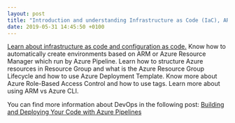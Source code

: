 ```yaml
---
layout: post
title: "Introduction and understanding Infrastructure as Code (IaC), ARM Template and Azure Pipelines"
date: 2019-05-31 14:45:50 +0100
---
```


[Learn about infrastructure as code and configuration as code.](https://www.youtube.com/watch?v=Nl4Py5OQyCY) Know how to automatically create environments based on ARM or Azure Resource Manager which run by Azure Pipeline. Learn how to structure Azure resources in Resource Group and what is the Azure Resource Group Lifecycle and how to use Azure Deployment Template. Know more about Azure Role-Based Access Control and how to use tags. Learn more about using ARM vs Azure CLI.

You can find more information about DevOps in the following post: [Building and Deploying Your Code with Azure Pipelines](https://mohamedradwan-devops.github.io/posts/building-and-deploying-your-code-with-azure-pipelines/)
